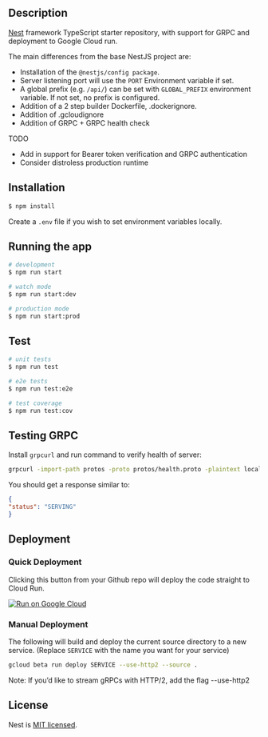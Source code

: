 ## Description

[Nest](https://github.com/nestjs/nest) framework TypeScript starter repository, with support for GRPC and deployment to Google Cloud run.

The main differences from the base NestJS project are:
- Installation of the ```@nestjs/config package```.
- Server listening port will use the ```PORT``` Environment variable if set.
- A global prefix (e.g. ```/api/```) can be set with ```GLOBAL_PREFIX``` environment variable. If not set, no prefix is configured.
- Addition of a 2 step builder Dockerfile, .dockerignore. 
- Addition of .gcloudignore
- Addition of GRPC + GRPC health check

TODO
- Add in support for Bearer token verification and GRPC authentication
- Consider distroless production runtime

## Installation

```bash
$ npm install
```
Create a ```.env``` file if you wish to set environment variables locally.

## Running the app

```bash
# development
$ npm run start

# watch mode
$ npm run start:dev

# production mode
$ npm run start:prod
```

## Test

```bash
# unit tests
$ npm run test

# e2e tests
$ npm run test:e2e

# test coverage
$ npm run test:cov
```

## Testing GRPC

Install ```grpcurl``` and run command to verify health of server:
```sh
grpcurl -import-path protos -proto protos/health.proto -plaintext localhost:5000 grpc.health.v1.Health/Check
```
You should get a response similar to:
```json
{
"status": "SERVING"
}
```


## Deployment

### Quick Deployment
Clicking this button from your Github repo will deploy the code straight to Cloud Run.

[![Run on Google Cloud](https://deploy.cloud.run/button.svg)](https://deploy.cloud.run)

### Manual Deployment

The following will build and deploy the current source directory to a new service. (Replace ```SERVICE``` with the name you want for your service)
```bash
gcloud beta run deploy SERVICE --use-http2 --source .
```
Note: If you’d like to stream gRPCs with HTTP/2, add the flag --use-http2

## License

  Nest is [MIT licensed](https://github.com/nestjs/nest/blob/master/LICENSE).
